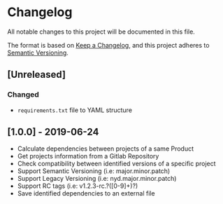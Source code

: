 # Changelog
All notable changes to this project will be documented in this file.

The format is based on [Keep a Changelog](https://keepachangelog.com/en/1.0.0/),
and this project adheres to [Semantic Versioning](https://semver.org/spec/v2.0.0.html).


## [Unreleased]

### Changed
- ``requirements.txt`` file to YAML structure

## [1.0.0] - 2019-06-24
- Calculate dependencies between projects of a same Product
- Get projects information from a Gitlab Repository
- Check compatibility between identified versions of a specific project
- Support Semantic Versioning (i.e: major.minor.patch)
- Support Legacy Versioning (i.e: nyd.major.minor.patch)
- Support RC tags (i.e: v1.2.3-rc\.?([0-9]+)?)
- Save identified dependencies to an external file